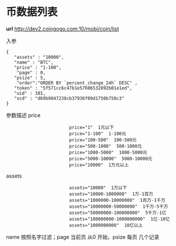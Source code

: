# 币数据列表 #
**url**
http://dev2.coingogo.com:10/mobi/coin/list

入参

	{
	   "assets" : "10000",
	   "name" : "BTC",
	   "price" : "1-100",
		"page" : 0,	   
	   "psize" : 5,	   
		"order":"ORDER BY `percent_change_24h` DESC" ,
	   "token" : "5f571cc6c47b1e57606532892b01e1ed",
	   "uid" : 101,
	   "vcd" : "d69b9047238cb37936f09d1750b750c3"
	}


参数描述
price 

							price="1"  1元以下							
							price="1-100"  1-100元							
							price="100-500"  100-500元							
							price="500-1000"  500-1000元							
							price="1000-5000"  1000-5000元							
							price="5000-10000"  5000-10000元							
							price="10000"  1万元以上
assets 

							assets="10000"  1万以下
							assets="10000-1000000"  1万-1百万
							assets="1000000-10000000"  1百万-1千万
							assets="10000000-50000000"  1千万-5千万
							assets="50000000-100000000"  5千万-1亿
							assets="100000000-1000000000"  1亿-10亿
							assets="1000000000"  10亿以上

name 按照名字过滤；page 当前页 从0 开始，psize 每页 几个记录